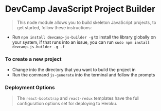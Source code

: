 # DevCamp JavaScript Project Builder

> This node module allows you to build skeleton JavaScript projects, to get started, follow these instructions:

- Run `npm install devcamp-js-builder -g` to install the library globally on your system, if that runs into an issue, you can run `sudo npm install devcamp-js-builder -g -f`

### To create a new project

- Change into the directory that you want to build the project in
- Run the command `js-generate` into the terminal and follow the prompts


### Deployment Options

> The `react-bootstrap` and `react-redux` templates have the full configuration options set for deploying to Heroku.